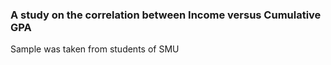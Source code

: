 ### A study on the correlation between Income versus Cumulative GPA

Sample was taken from students of SMU
